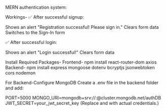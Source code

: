  MERN authentication system:
 
Workings-
✅ After successful signup:

Shows an alert "Registration successful! Please sign in."
Clears form data
Switches to the Sign-In form

✅ After successful login:

Shows an alert "Login successful!"
Clears form data

 
 Install Required Packages-
 Frontend- npm install react-router-dom axios
 Backend- npm install express mongoose dotenv bcryptjs jsonwebtoken cors nodemon

For Backend-Configure MongoDB
Create a .env file in the backend folder and add:

PORT=5000
MONGO_URI=mongodb+srv://<your-mongodb-username>:<password>@cluster.mongodb.net/authDB
JWT_SECRET=your_jwt_secret_key
(Replace <your-mongodb-username> and <password> with actual credentials.)

